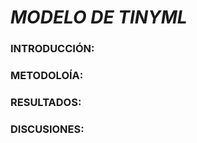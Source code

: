 # *MODELO DE TINYML*

### INTRODUCCIÓN:



### METODOLOÍA:




### RESULTADOS:





### DISCUSIONES:

